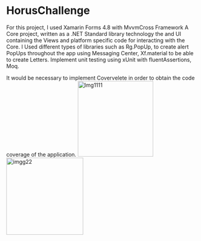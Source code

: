 # HorusChallenge

For this project, I used Xamarin Forms 4.8 with MvvmCross Framework A Core project, written as a .NET Standard library technology the and UI  containing the Views and platform specific code for interacting with the Core.
I Used different types of libraries such as Rg.PopUp, to create alert PopUps throughout the app using Messaging Center,
Xf.material to be able to create Letters.
Implement unit testing using xUnit with fluentAssertions, Moq.

It would be necessary to implement Covervelete in order to obtain the code coverage of the application.	
<img width="199" alt="Img1111" src="https://user-images.githubusercontent.com/12577369/116501618-a491c500-a887-11eb-8064-37e1a7c017ed.png">
<img width="203" alt="imgg22" src="https://user-images.githubusercontent.com/12577369/116501620-a78cb580-a887-11eb-842d-78b2bfac53b4.png">
